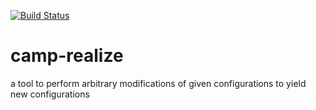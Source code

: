 [![Build Status](https://travis-ci.org/SINTEF-9012/camp-realize.svg?branch=master)](https://travis-ci.org/SINTEF-9012/camp-realize)

# camp-realize
a tool to perform arbitrary modifications of given configurations to yield new configurations
